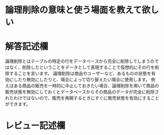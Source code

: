 # 論理削除の意味と使う場面を教えて欲しい
# 解答記述欄
論理削除とはテーブルの特定の行をデータベースから完全に削除してしまうのではなく、削除したということをデータとして表現することで仮想的にその行を削除することを言います。
論理削除は商品やユーザーなど、あるものの状態を有効にしたり無効にしたりと、場合によって切り替えたい場合に使用します。
例えばある商品の販売を一時的に中止しておきたい場合、論理削除を用いて商品の販売状態を無効にしておくとデータベースからその商品のデータが完全に削除されたわけではないので、販売を再開するときにすぐに販売状態を有効にすることができます。


# レビュー記述欄
